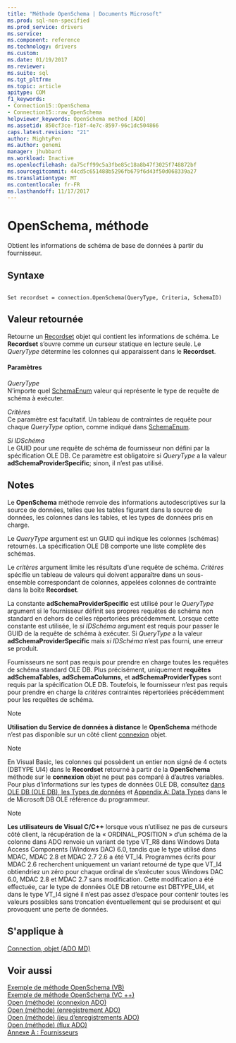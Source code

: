 ```yaml
---
title: "Méthode OpenSchema | Documents Microsoft"
ms.prod: sql-non-specified
ms.prod_service: drivers
ms.service: 
ms.component: reference
ms.technology: drivers
ms.custom: 
ms.date: 01/19/2017
ms.reviewer: 
ms.suite: sql
ms.tgt_pltfrm: 
ms.topic: article
apitype: COM
f1_keywords:
- Connection15::OpenSchema
- Connection15::raw_OpenSchema
helpviewer_keywords: OpenSchema method [ADO]
ms.assetid: 850cf3ce-f18f-4e7c-8597-96c1dc504866
caps.latest.revision: "21"
author: MightyPen
ms.author: genemi
manager: jhubbard
ms.workload: Inactive
ms.openlocfilehash: da75cff99c5a3fbe85c18a8b47f3025f748872bf
ms.sourcegitcommit: 44cd5c651488b5296fb679f6d43f50d068339a27
ms.translationtype: MT
ms.contentlocale: fr-FR
ms.lasthandoff: 11/17/2017
---
```

# <a name="openschema-method"></a>OpenSchema, méthode
Obtient les informations de schéma de base de données à partir du fournisseur.  
  
## <a name="syntax"></a>Syntaxe  
  
```  
  
Set recordset = connection.OpenSchema(QueryType, Criteria, SchemaID)  
```  
  
## <a name="return-value"></a>Valeur retournée  
 Retourne un [Recordset](../../../ado/reference/ado-api/recordset-object-ado.md) objet qui contient les informations de schéma. Le **Recordset** s’ouvre comme un curseur statique en lecture seule. Le *QueryType* détermine les colonnes qui apparaissent dans le **Recordset**.  
  
#### <a name="parameters"></a>Paramètres  
 *QueryType*  
 N’importe quel [SchemaEnum](../../../ado/reference/ado-api/schemaenum.md) valeur qui représente le type de requête de schéma à exécuter.  
  
 *Critères*  
 Ce paramètre est facultatif. Un tableau de contraintes de requête pour chaque *QueryType* option, comme indiqué dans [SchemaEnum](../../../ado/reference/ado-api/schemaenum.md).  
  
 *Si IDSchéma*  
 Le GUID pour une requête de schéma de fournisseur non défini par la spécification OLE DB. Ce paramètre est obligatoire si *QueryType* a la valeur **adSchemaProviderSpecific**; sinon, il n’est pas utilisé.  
  
## <a name="remarks"></a>Notes  
 Le **OpenSchema** méthode renvoie des informations autodescriptives sur la source de données, telles que les tables figurant dans la source de données, les colonnes dans les tables, et les types de données pris en charge.  
  
 Le *QueryType* argument est un GUID qui indique les colonnes (schémas) retournés. La spécification OLE DB comporte une liste complète des schémas.  
  
 Le *critères* argument limite les résultats d’une requête de schéma. *Critères* spécifie un tableau de valeurs qui doivent apparaître dans un sous-ensemble correspondant de colonnes, appelées colonnes de contrainte dans la boîte **Recordset**.  
  
 La constante **adSchemaProviderSpecific** est utilisé pour le *QueryType* argument si le fournisseur définit ses propres requêtes de schéma non standard en dehors de celles répertoriées précédemment. Lorsque cette constante est utilisée, le *si IDSchéma* argument est requis pour passer le GUID de la requête de schéma à exécuter. Si *QueryType* a la valeur **adSchemaProviderSpecific** mais *si IDSchéma* n’est pas fourni, une erreur se produit.  
  
 Fournisseurs ne sont pas requis pour prendre en charge toutes les requêtes de schéma standard OLE DB. Plus précisément, uniquement **requêtes adSchemaTables**, **adSchemaColumns**, et **adSchemaProviderTypes** sont requis par la spécification OLE DB. Toutefois, le fournisseur n’est pas requis pour prendre en charge la *critères* contraintes répertoriées précédemment pour les requêtes de schéma.  
  
> [!NOTE]
>  **Utilisation du Service de données à distance** le **OpenSchema** méthode n’est pas disponible sur un côté client [connexion](../../../ado/reference/ado-api/connection-object-ado.md) objet.  
  
> [!NOTE]
>  En Visual Basic, les colonnes qui possèdent un entier non signé de 4 octets (DBTYPE UI4) dans le **Recordset** retourné à partir de la **OpenSchema** méthode sur le **connexion** objet ne peut pas comparé à d’autres variables. Pour plus d’informations sur les types de données OLE DB, consultez [dans OLE DB (OLE DB), les Types de données](http://msdn.microsoft.com/en-us/6039292f-74e0-49b2-b133-17bc117ebf6a) et [Appendix A: Data Types](http://msdn.microsoft.com/en-us/e3a0533a-2196-4eb0-a31e-92fe9556ada6) dans le de Microsoft DB OLE référence du programmeur.  
  
> [!NOTE]
>  **Les utilisateurs de Visual C/C++** lorsque vous n’utilisez ne pas de curseurs côté client, la récupération de la « ORDINAL_POSITION » d’un schéma de la colonne dans ADO renvoie un variant de type VT_R8 dans Windows Data Access Components (Windows DAC) 6.0, tandis que le type utilisé dans MDAC, MDAC 2.8 et MDAC 2.7 2.6 a été VT_I4. Programmes écrits pour MDAC 2.6 recherchent uniquement un variant retourné de type que VT_I4 obtiendriez un zéro pour chaque ordinal de s’exécuter sous Windows DAC 6.0, MDAC 2.8 et MDAC 2.7 sans modification. Cette modification a été effectuée, car le type de données OLE DB retourne est DBTYPE_UI4, et dans le type VT_I4 signé il n’est pas assez d’espace pour contenir toutes les valeurs possibles sans troncation éventuellement qui se produisent et qui provoquent une perte de données.  
  
## <a name="applies-to"></a>S'applique à  
 [Connection, objet (ADO MD)](../../../ado/reference/ado-api/connection-object-ado.md)  
  
## <a name="see-also"></a>Voir aussi  
 [Exemple de méthode OpenSchema (VB)](../../../ado/reference/ado-api/openschema-method-example-vb.md)   
 [Exemple de méthode OpenSchema (VC ++)](../../../ado/reference/ado-api/openschema-method-example-vc.md)   
 [Open (méthode) (connexion ADO)](../../../ado/reference/ado-api/open-method-ado-connection.md)   
 [Open (méthode) (enregistrement ADO)](../../../ado/reference/ado-api/open-method-ado-record.md)   
 [Open (méthode) (jeu d’enregistrements ADO)](../../../ado/reference/ado-api/open-method-ado-recordset.md)   
 [Open (méthode) (flux ADO)](../../../ado/reference/ado-api/open-method-ado-stream.md)   
 [Annexe A : Fournisseurs](../../../ado/guide/appendixes/appendix-a-providers.md)

